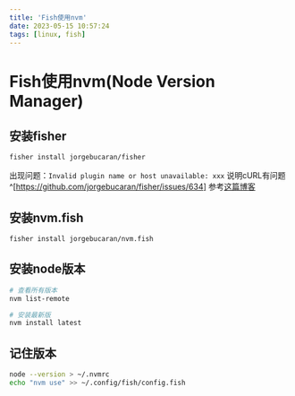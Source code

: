 ```yaml
---
title: 'Fish使用nvm'
date: 2023-05-15 10:57:24
tags: [linux, fish]
---
```


# Fish使用nvm(Node Version Manager)

## 安装fisher

```sh
fisher install jorgebucaran/fisher
```

出现问题：`Invalid plugin name or host unavailable: xxx`
说明cURL有问题^[https://github.com/jorgebucaran/fisher/issues/634]
参考[这篇博客](../../curl%3A_error_setting_certificate_verify_locations.md)

## 安装nvm.fish

```sh
fisher install jorgebucaran/nvm.fish
```

## 安装node版本

```sh
# 查看所有版本
nvm list-remote
```

```sh
# 安装最新版
nvm install latest
```

## 记住版本

```sh
node --version > ~/.nvmrc
echo "nvm use" >> ~/.config/fish/config.fish
```
